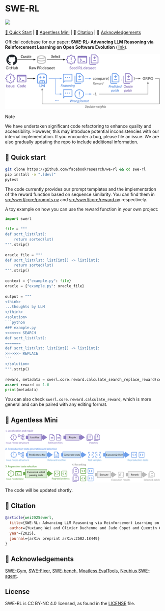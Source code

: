 # SWE-RL

<p align="left">
    <a href="https://arxiv.org/abs/2502.18449"><img src="https://img.shields.io/badge/arXiv-2502.18449-b31b1b.svg?style=for-the-badge">
</p>

<p align="left">
    🚀&nbsp;<a href="#-quick-start">Quick Start</a>
    | 🐣&nbsp;<a href="#-agentless-mini">Agentless Mini</a>
    | 📝&nbsp;<a href="#-citation">Citation</a>
    | 🙏&nbsp;<a href="#-acknowledgements">Acknowledgements</a>
</p>


Official codebase for our paper: **SWE-RL: Advancing LLM Reasoning via Reinforcement Learning on Open Software Evolution** ([link](https://arxiv.org/abs/2502.18449)).

![Overview of SWE-RL](assets/swerl-overview.svg)

> [!NOTE]
> We have undertaken significant code refactoring to enhance quality and accessibility. However, this may introduce potential inconsistencies with our internal implementation. If you encounter a bug, please file an issue. We are also gradually updating the repo to include additional information.


## 🚀 Quick start

```bash
git clone https://github.com/facebookresearch/we-rl && cd swe-rl
pip install -e ".[dev]"
pytest
```

The code currently provides our prompt templates and the implementation of the reward function based on sequence similarity.
You can find them in [src/swerl/core/prompts.py](src/swerl/core/prompts.py) and [src/swerl/core/reward.py](src/swerl/core/reward.py) respectively.

A toy example on how you can use the reward function in your own project:

``````python
import swerl

file = """
def sort_list(lst):
    return sorted(lst)
""".strip()

oracle_file = """
def sort_list(lst: list[int]) -> list[int]:
    return sorted(lst)
""".strip()

context = {"example.py": file}
oracle = {"example.py": oracle_file}

output = """
<think>
...thoughts by LLM
</think>
<solution>
```python
### example.py
<<<<<<< SEARCH
def sort_list(lst):
=======
def sort_list(lst: list[int]) -> list[int]:
>>>>>>> REPLACE
```
</solution>
""".strip()

reward, metadata = swerl.core.reward.calculate_search_replace_reward(context, oracle, output)
assert reward == 1.0
print(metadata)
``````

You can also check `swerl.core.reward.calculate_reward`, which is more general and can be paired with any editing format.

## 🐣 Agentless Mini

![Agentless Mini](assets/agentless-mini.svg)

The code will be updated shortly.

## 📝 Citation

```bibtex
@article{wei2025swerl,
  title={SWE-RL: Advancing LLM Reasoning via Reinforcement Learning on Open Software Evolution}, 
  author={Yuxiang Wei and Olivier Duchenne and Jade Copet and Quentin Carbonneaux and Lingming Zhang and Daniel Fried and Gabriel Synnaeve and Rishabh Singh and Sida I. Wang},
  year={2025},
  journal={arXiv preprint arXiv:2502.18449}
}
```

## 🙏 Acknowledgements

[SWE-Gym](https://github.com/SWE-Gym/SWE-Gym),
[SWE-Fixer](https://github.com/InternLM/SWE-Fixer),
[SWE-bench](https://github.com/SWE-bench/SWE-bench),
[Moatless EvalTools](https://eval.moatless.ai/),
[Neubius SWE-agent](https://nebius.com/blog/posts/training-and-search-for-software-engineering-agents).

## License

SWE-RL is CC BY-NC 4.0 licensed, as found in the [LICENSE](LICENSE) file.
